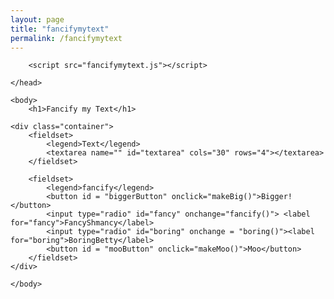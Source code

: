 ```yaml
---
layout: page
title: "fancifymytext"
permalink: /fancifymytext
---
```

<!DOCTYPE html>
<html>
	<head>
		<title>Fancify Shamcify</title>

		<script src="fancifymytext.js"></script>
		
	</head>

	<body>
		<h1>Fancify my Text</h1>
		
	<div class="container">
        <fieldset>
            <legend>Text</legend>
            <textarea name="" id="textarea" cols="30" rows="4"></textarea>
        </fieldset>
        
        <fieldset>
            <legend>fancify</legend>
            <button id = "biggerButton" onclick="makeBig()">Bigger!</button>
            <input type="radio" id="fancy" onchange="fancify()"> <label for="fancy">FancyShmancy</label>
            <input type="radio" id="boring" onchange = "boring()"><label for="boring">BoringBetty</label>
            <button id = "mooButton" onclick="makeMoo()">Moo</button>
        </fieldset>
    </div>
		
	</body>
</html>
